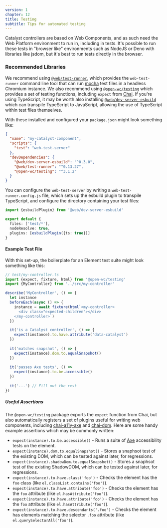 ```yaml
---
version: 1
chapter: 12
title: Testing
subtitle: Tips for automated testing
---
```


Catalyst controllers are based on Web Components, and as such need the Web Platform environment to run in, including in tests. It's possible to run these tests in "browser like" environments such as NodeJS or Deno with libraries like jsdom, but it's best to run tests directly in the browser.

### Recommended Libraries

We recommend using [`@web/test-runner`](https://modern-web.dev/docs/test-runner/overview/), which provides the `web-test-runner` command line tool that can run [mocha](https://mochajs.org/) test files in a headless Chromium instance. We also recommend using [`@open-wc/testing`](https://open-wc.org/docs/testing/testing-package/) which provides a set of testing functions, including `expect` from [Chai](https://www.chaijs.com/api/bdd/). If you're using TypeScript, it may be worth also installing [`@web/dev-server-esbuild`](https://modern-web.dev/docs/dev-server/overview/) which can transpile TypeScript to JavaScript, allowing the use of TypeScript within test files themselves.

With these installed and configured your `package.json` might look something like:

```json
{
  "name": "my-catalyst-component",
  "scripts": {
    "test": "web-test-server"
  },
  "devDependencies": {
    "@web/dev-server-esbuild": "^0.3.0",
    "@web/test-runner": "^0.13.27",
    "@open-wc/testing": "^3.1.2"
  }
}
```

You can configure the `web-test-server` by writing a `web-test-runner.config.js` file, which sets up the esbuild plugin to transpile TypeScript, and configure the directory containing your test files: 

```typescript
import {esbuildPlugin} from '@web/dev-server-esbuild'

export default {
  files: ['test/*'],
  nodeResolve: true,
  plugins: [esbuildPlugin({ts: true})]
}
```

#### Example Test File

With this set-up, the boilerplate for an Element test suite might look something like this:

```typescript
// test/my-controller.ts
import {expect, fixture, html} from '@open-wc/testing'
import {MyController} from '../src/my-controller'

describe('MyController', () => {
  let instance
  beforeEach(async () => {
    instance = await fixture(html`<my-controller>
      <div class="expected-children"></div>
    </my-controller>`)
  })

  it('is a Catalyst controller', () => {
    expect(instance).to.have.attribute('data-catalyst')
  })
  
  it('matches snapshot', () => {
    expect(instance).dom.to.equalSnapshot()
  })
  
  it('passes Axe tests', () => 
    expect(instance).to.be.accessible()
  })
  
  it('...') // Fill out the rest
})
```

##### Useful Assertions

The `@open-wc/testing` package exports the `expect` function from Chai, but also automatically registers a set of plugins useful for writing web components, including [chai-a11y-axe](https://www.npmjs.com/package/chai-a11y-axe) and [chai-dom](https://www.npmjs.com/package/chai-dom). Here are some handy example assertions which may be commonly written:


- `expect(instance).to.be.accessible()` - Runs a suite of [Axe](https://www.npmjs.com/package/axe) accessibility tests on the element.
- `expect(instance).dom.to.equalSnapshot()` - Stores a snaphsot test of the existing DOM, which can be tested against later, for regressions.
- `expect(instance).shadowDom.to.equalSnapshot()` - Stores a snaphsot test of the existing ShadowDOM, which can be tested against later, for regressions.
- `expect(instance).to.have.class('foo')` - Checks the element has the `foo` class (like `el.classList.contains('foo')`).
- `expect(instance).to.have.attribute('foo')` - Checks the element has the `foo` attribute (like `el.hasAttribute('foo')`).
- `expect(instance).to.have.attribute('foo')` - Checks the element has the `foo` attribute (like `el.hasAttribute('foo')`).
- `expect(instance).to.have.descendants('.foo')` - Checks the element has elements matching the selector `.foo` attribute (like `el.querySelectorAll('foo')`).

